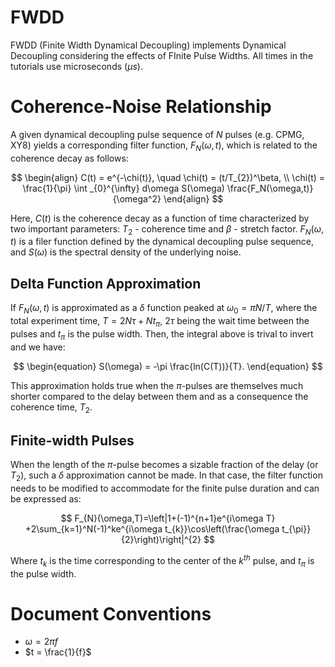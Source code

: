 # FWDD
FWDD (Finite Width Dynamical Decoupling) implements Dynamical Decoupling considering the effects of FInite Pulse Widths. All times in the tutorials use microseconds $(\mu s)$. 

# Coherence-Noise Relationship

A given dynamical decoupling pulse sequence of $N$ pulses (e.g. CPMG, XY8) yields a corresponding filter function, $F_N(\omega, t)$, which is related to the coherence decay as follows:

$$
\begin{align}
C(t) = e^{-\chi(t)}, \quad \chi(t) = (t/T_{2})^\beta, \\
\chi(t) = \frac{1}{\pi} \int _{0}^{\infty} d\omega S(\omega) \frac{F_N(\omega,t)}{\omega^2}
\end{align}
$$

Here, $C(t)$ is the coherence decay as a function of time characterized by two important parameters: $T_2$ - coherence time and $\beta$ - stretch factor. $F_N(\omega,t)$ is a filer function defined by the dynamical decoupling pulse sequence, and $S(\omega)$ is the spectral density of the underlying noise. 

## Delta Function Approximation

If $F_N(\omega,t)$ is approximated as a $\delta$ function peaked at $\omega_0 =\pi N/T$, where the total experiment time, $T=2N\tau+Nt_{\pi}$, $2\tau$ being the wait time between the pulses and $t_{\pi}$ is the pulse width. Then, the integral above is trival to invert and we have:

$$
\begin{equation}
    S(\omega) = -\pi \frac{ln(C(T))}{T}.
\end{equation}
$$

This approximation holds true when the $\pi$-pulses are themselves much shorter compared to the delay between them and as a consequence the coherence time, $T_2$.

## Finite-width Pulses

When the length of the $\pi$-pulse becomes a sizable fraction of the delay (or $T_2$), such a $\delta$ approximation cannot be made. In that case, the filter function needs to be modified to accommodate for the finite pulse duration and can be expressed as:

$$
F_{N}(\omega,T)=\left|1+(-1)^{n+1}e^{i\omega T} +2\sum_{k=1}^N(-1)^ke^{i\omega t_{k}}\cos\left(\frac{\omega t_{\pi}}{2}\right)\right|^{2}
$$

Where $t_k$ is the time corresponding to the center of the $k^{th}$ pulse, and $t_{\pi}$ is the pulse width.

# Document Conventions
* $\omega = 2 \pi f$
* $t = \frac{1}{f}$
